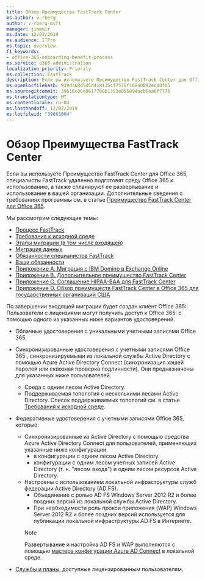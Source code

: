 ```yaml
---
title: Обзор Преимущества FastTrack Center
ms.author: v-rberg
author: v-rberg-msft
manager: jimmuir
ms.date: 12/03/2019
ms.audience: ITPro
ms.topic: overview
f1_keywords:
- office-365-onboarding-benefit-process
ms.service: o365-administration
localization_priority: Priority
ms.collection: FastTrack
description: Если вы используете Преимущество FastTrack Center для Office 365, специалисты FastTrack удаленно подготовят среду Office 365 к использованию, а также спланируют ее развертывание и использование в вашей организации. Дополнительные сведения о требованиях программы см. в статье "Преимущество FastTrack Center для Office 365".
ms.openlocfilehash: 939d368d5d5d418135cf7576f168d0892ecd0fb5
ms.sourcegitcommit: 39616c06c0617700b1393e055894acb6aa6f7776
ms.translationtype: HT
ms.contentlocale: ru-RU
ms.lasthandoff: 12/02/2019
ms.locfileid: "39663004"
---
```

# <a name="fasttrack-center-benefit-overview"></a>Обзор Преимущества FastTrack Center

Если вы используете Преимущество FastTrack Center для Office 365, специалисты FastTrack удаленно подготовят среду Office 365 к использованию, а также спланируют ее развертывание и использование в вашей организации. Дополнительные сведения о требованиях программы см. в статье [Преимущество FastTrack Center для Office 365](O365-fasttrack-benefit-for-office-365.md).
  
Мы рассмотрим следующие темы:
- [Процесс FastTrack](O365-fasttrack-process.md) 
- [Требования к исходной среде](O365-source-environment-expectations.md)
- [Этапы миграции (в том числе входящей)](O365-onboarding-and-migration.md)
- [Миграция данных](O365-data-migration.md)
- [Обязанности специалистов FastTrack](O365-fasttrack-responsibilities.md)
- [Ваши обязанности](O365-your-responsibilities.md) 
- [Приложение А. Миграция с IBM Domino в Exchange Online](O365-from-ibm-domino-to-exchange-online.md)
- [Приложение B. Дополнительное преимущество FastTrack Center](O365-fasttrack-additional-benefits.md)
- [Приложение C. Соглашение HIPAA-BAA для FastTrack Center](O365-hipaa-business-associate-agreement.md)
- [Приложение D. Обзор преимуществ FastTrack Center в Office 365 для государственных организаций США](US-Gov-appendix-overview.md)
    
По завершении входящей миграции будет создан клиент Office 365:. Пользователи с лицензиями могут получить доступ к Office 365: с помощью одного из указанных ниже вариантов удостоверений.
- Облачные удостоверения с уникальными учетными записями Office 365.
- Синхронизированные удостоверения с учетными записями Office 365:, синхронизируемыми из локальной службы Active Directory с помощью Azure Active Directory Connect (синхронизация хэшей паролей или сквозная проверка подлинности). Они предназначены для указанных ниже пользователей.
  - Среда с одним лесом Active Directory.
  - Поддерживаемая топология с несколькими лесами Active Directory. Список поддерживаемых топологий см. в статье [Требования к исходной среде](O365-source-environment-expectations.md).
- Федеративные удостоверения с учетными записями Office 365, которые:
  - Синхронизированные из Active Directory с помощью средства Azure Active Directory Connect для пользователей, применяющих указанные ниже конфигурации.
      - в конфигурации с одним лесом Active Directory.
      - конфигурации с одним лесом учетных записей Active Directory (т. н. "лесом входа") и одним лесом ресурсов Active Directory.
  - Настроены с использованием локальной инфраструктуры служб федерации Active Directory (AD FS).
      - Объединение с ролью AD FS Windows Server 2012 R2 и более поздних версий из локальной службы Active Directory.
      - При необходимости роль прокси приложения (WAP) Windows Server 2012 R2 и более поздних версий используется для публикации локальной инфраструктуры AD FS в Интернете.
    > [!NOTE]
    > Развертывание и настройка AD FS и WAP выполняются с помощью [мастера конфигурации Azure AD Connect](https://go.microsoft.com/fwlink/?linkid=844794) в локальной среде. 
  
- [Службы и планы](M365-eligible-services-and-plans.md), доступные лицензированным пользователям.
    

 
